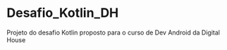 # Desafio_Kotlin_DH
Projeto do desafio Kotlin proposto para o curso de Dev Android da Digital House
